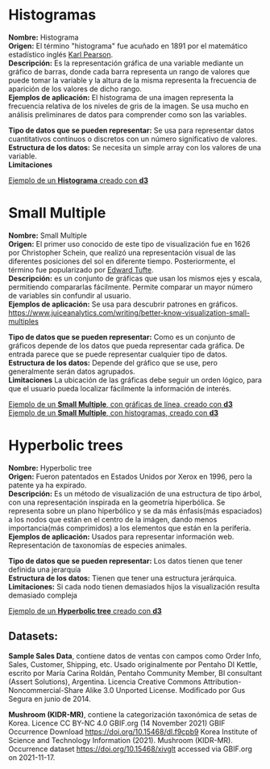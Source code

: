 # Histogramas
**Nombre:** Histograma   
**Origen:** El término "histograma" fue acuñado en 1891 por el matemático estadístico inglés [Karl Pearson](https://es.wikipedia.org/wiki/Karl_Pearson).   
**Descripción:** Es la representación gráfica de una variable mediante un gráfico de barras, donde cada barra representa un rango de valores que puede tomar la variable y la altura de la misma representa la frecuencia de aparición de los valores de dicho rango.   
**Ejemplos de aplicación:** El histograma de una imagen representa la frecuencia relativa de los niveles de gris de la imagen. Se usa mucho en análisis preliminares de datos para comprender como son las variables.  

**Tipo de datos que se pueden representar:** Se usa para representar datos cuantitativos contínuos o discretos con un número significativo de valores.  
**Estructura de los datos:** Se necesita un simple array con los valores de una variable.   
**Limitaciones**

[Ejemplo de un **Histograma** creado con **d3**](https://miguellm-uoc.github.io/DataVisualizationPEC2/Histogram2.html)


# Small Multiple
**Nombre:** Small Multiple     
**Origen:** El primer uso conocido de este tipo de visualización fue en 1626 por Christopher Schein, que realizó una representación visual de las diferentes posiciones del sol en diferente tiempo. Posteriormente, el término fue popularizado por [Edward Tufte](https://en.wikipedia.org/wiki/Edward_Tufte).     
**Descripción:** es un conjunto de gráficas que usan los mismos ejes y escala, permitiendo compararlas fácilmente. Permite comparar un mayor número de variables sin confundir al usuario.  
**Ejemplos de aplicación:** Se usa para descubrir patrones en gráficos. https://www.juiceanalytics.com/writing/better-know-visualization-small-multiples

**Tipo de datos que se pueden representar:** Como es un conjunto de gráficos depende de los datos que pueda representar cada gráfica. De entrada parece que se puede representar cualquier tipo de datos.  
**Estructura de los datos:** Depende del gráfico que se use, pero generalmente serán datos agrupados.  
**Limitaciones** La ubicación de las gráficas debe seguir un orden lógico, para que el usuario pueda localizar fácilmente la información de interés.  


[Ejemplo de un **Small Multiple**, con gráficas de línea, creado con **d3**](https://miguellm-uoc.github.io/DataVisualizationPEC2/small_multiple2.html)   
[Ejemplo de un **Small Multiple**, con histogramas, creado con **d3**](https://miguellm-uoc.github.io/DataVisualizationPEC2/small_multiple3.html)


# Hyperbolic trees
**Nombre:** Hyperbolic tree  
**Origen:** Fueron patentados en Estados Unidos por Xerox en 1996, pero la patente ya ha expirado.  
**Descripción:** Es un método de visualización de una estructura de tipo árbol, con una representación inspirada en la geometría hiperbólica. Se representa sobre un plano hiperbólico y se da más énfasis(más espaciados) a los nodos que están en el centro de la imágen, dando menos importancia(más comprimidos) a los elementos que están en la periferia.  
**Ejemplos de aplicación:** Usados para representar información web. Representación de taxonomías de especies animales.  

**Tipo de datos que se pueden representar:** Los datos tienen que tener definida una jerarquía  
**Estructura de los datos:** Tienen que tener una estructura jerárquica.  
**Limitaciones:** Si cada nodo tienen demasiados hijos la visualización resulta demasiado compleja 

[Ejemplo de un **Hyperbolic tree** creado con **d3**](https://miguellm-uoc.github.io/DataVisualizationPEC2/hyperbolicTree/)



## Datasets: 
**Sample Sales Data**, contiene datos de ventas con campos como Order Info, Sales, Customer, Shipping, etc. Usado originalmente por Pentaho DI Kettle, escrito por María Carina Roldán, Pentaho Community Member, BI consultant (Assert Solutions), Argentina. Licencia Creative Commons Attribution-Noncommercial-Share Alike 3.0 Unported License. Modificado por Gus Segura en junio de 2014.

**Mushroom (KIDR-MR)**, contiene la categorización taxonómica de setas de Korea. 
Licence CC BY-NC 4.0
GBIF.org (14 November 2021) GBIF Occurrence Download  https://doi.org/10.15468/dl.f9cpb9
Korea Institute of Science and Technology Information (2021). Mushroom (KIDR-MR). Occurrence dataset https://doi.org/10.15468/xivglt accessed via GBIF.org on 2021-11-17.

